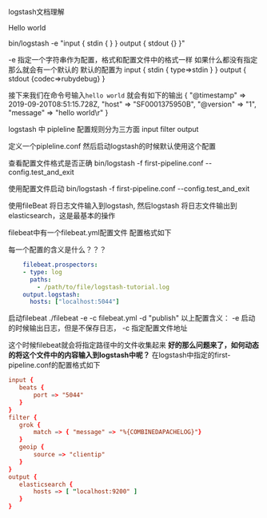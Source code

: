 logstash文档理解

Hello world

bin/logstash -e "input { stdin { } } output { stdout {} }"

-e 指定一个字符串作为配置，格式和配置文件中的格式一样
如果什么都没有指定那么就会有一个默认的 默认的配置为
input { stdin { type=>stdin } } output { stdout {codec=>rubydebug} }

接下来我们在命令号输入`hello world` 就会有如下的输出
{
"@timestamp" => 2019-09-20T08:51:15.728Z,
"host" => "SF0001375950B",
"@version" => "1",
"message" => "hello world\r"
}

logstash 中 pipleline 配置规则分为三方面
input filter output

定义一个pipleline.conf 然后启动logstash的时候默认使用这个配置

查看配置文件格式是否正确
bin/logstash -f first-pipeline.conf --config.test_and_exit

使用配置文件启动
bin/logstash -f first-pipeline.conf --config.test_and_exit

使用fileBeat 将日志文件输入到logstash, 然后logstash 将日志文件输出到elasticsearch，这是最基本的操作

filebeat中有一个filebeat.yml配置文件 配置格式如下

每一个配置的含义是什么？？？

```yaml
    filebeat.prospectors:
    - type: log
      paths:
        - /path/to/file/logstash-tutorial.log 
    output.logstash:
      hosts: ["localhost:5044"]
```

启动filebeat
./filebeat -e -c filebeat.yml -d "publish"
以上配置含义：
-e 启动的时候输出日志，但是不保存日志，
-c 指定配置文件地址

这个时候filebeat就会将指定路径中的文件收集起来 **好的那么问题来了，如何动态的将这个文件中的内容输入到logstash中呢？**
在logstash中指定的first-pipeline.conf的配置格式如下

 ```conf
input {
    beats {
        port => "5044"
    }
}
 filter {
    grok {
        match => { "message" => "%{COMBINEDAPACHELOG}"}
    }
    geoip {
        source => "clientip"
    }
}
output {
    elasticsearch {
        hosts => [ "localhost:9200" ]
    }
}
```
 
 
  
